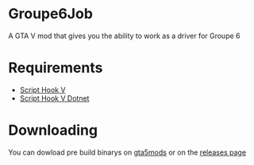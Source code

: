 # Groupe6Job

A GTA V mod that gives you the ability to work as a driver for Groupe 6

# Requirements

* [Script Hook V](http://www.dev-c.com/gtav/scripthookv/)
* [Script Hook V Dotnet](https://github.com/crosire/scripthookvdotnet/releases/tag/v3.4.0)

# Downloading

You can dowload pre build binarys on [gta5mods]() or on the [releases page]()